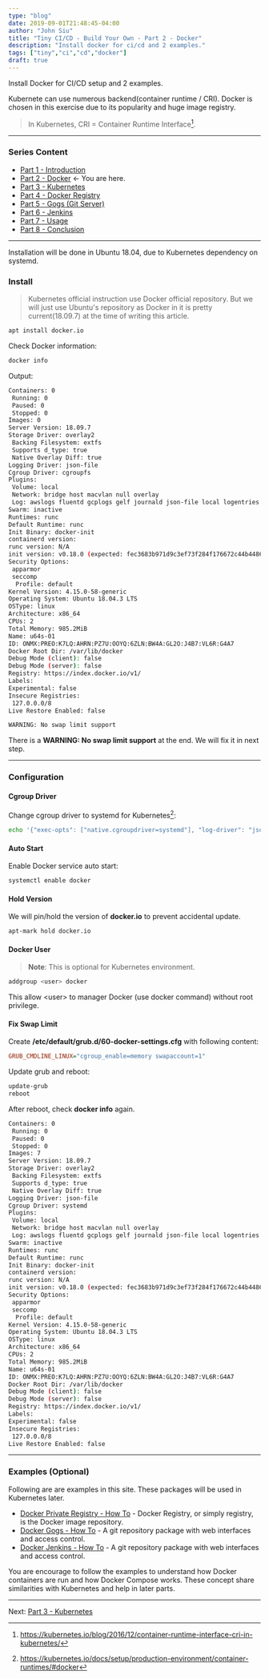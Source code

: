 ```yaml
---
type: "blog"
date: 2019-09-01T21:48:45-04:00
author: "John Siu"
title: "Tiny CI/CD - Build Your Own - Part 2 - Docker"
description: "Install docker for ci/cd and 2 examples."
tags: ["tiny","ci","cd","docker"]
draft: true
---
```

Install Docker for CI/CD setup and 2 examples.
<!--more-->

Kubernete can use numerous backend(container runtime / CRI). Docker is chosen in this exercise due to its popularity and huge image registry.

> In Kubernetes, CRI = Container Runtime Interface[^1].

---

### Series Content

- [Part 1 - Introduction](/blog/tiny-ci-cd-p1-intro/)
- [Part 2 - Docker](/blog/tiny-ci-cd-p2-docker/) <- You are here.
- [Part 3 - Kubernetes](/blog/tiny-ci-cd-p3-k8s/)
- [Part 4 - Docker Registry](/blog/tiny-ci-cd-p4-k8s-registry/)
- [Part 5 - Gogs (Git Server)](/blog/tiny-ci-cd-p5-k8s-gogs/)
- [Part 6 - Jenkins](/blog/tiny-ci-cd-p6-k8s-jenkins/)
- [Part 7 - Usage](/blog/tiny-ci-cd-p7-usage/)
- [Part 8 - Conclusion](/blog/tiny-ci-cd-p8-conclusion/)

---

Installation will be done in Ubuntu 18.04, due to Kubernetes dependency on systemd.

### Install

> Kubernetes official instruction use Docker official repository. But we will just use Ubuntu's repository as Docker in it is pretty current(18.09.7) at the time of writing this article.

```sh
apt install docker.io
```

Check Docker information:

```sh
docker info
```

Output:

```sh
Containers: 0
 Running: 0
 Paused: 0
 Stopped: 0
Images: 0
Server Version: 18.09.7
Storage Driver: overlay2
 Backing Filesystem: extfs
 Supports d_type: true
 Native Overlay Diff: true
Logging Driver: json-file
Cgroup Driver: cgroupfs
Plugins:
 Volume: local
 Network: bridge host macvlan null overlay
 Log: awslogs fluentd gcplogs gelf journald json-file local logentries splunk syslog
Swarm: inactive
Runtimes: runc
Default Runtime: runc
Init Binary: docker-init
containerd version:
runc version: N/A
init version: v0.18.0 (expected: fec3683b971d9c3ef73f284f176672c44b448662)
Security Options:
 apparmor
 seccomp
  Profile: default
Kernel Version: 4.15.0-58-generic
Operating System: Ubuntu 18.04.3 LTS
OSType: linux
Architecture: x86_64
CPUs: 2
Total Memory: 985.2MiB
Name: u64s-01
ID: ONMX:PREO:K7LQ:AHRN:PZ7U:OOYQ:6ZLN:BW4A:GL2O:J4B7:VL6R:G4A7
Docker Root Dir: /var/lib/docker
Debug Mode (client): false
Debug Mode (server): false
Registry: https://index.docker.io/v1/
Labels:
Experimental: false
Insecure Registries:
 127.0.0.0/8
Live Restore Enabled: false

WARNING: No swap limit support
```

There is a __WARNING: No swap limit support__ at the end. We will fix it in next step.

---

### Configuration

#### Cgroup Driver

Change cgroup driver to systemd for Kubernetes[^2]:

```sh
echo '{"exec-opts": ["native.cgroupdriver=systemd"], "log-driver": "json-file", "log-opts": { "max-size": "100m" }, "storage-driver": "overlay2"}' > /etc/docker/daemon.json
```

#### Auto Start

Enable Docker service auto start:

```sh
systemctl enable docker
```

#### Hold Version

We will pin/hold the version of __docker.io__ to prevent accidental update.

```sh
apt-mark hold docker.io
```

#### Docker User

> __Note__: This is optional for Kubernetes environment.

```sh
addgroup <user> docker
```

This allow \<user\> to manager Docker (use docker command) without root privilege.

#### Fix Swap Limit

Create __/etc/default/grub.d/60-docker-settings.cfg__ with following content:

```ini
GRUB_CMDLINE_LINUX="cgroup_enable=memory swapaccount=1"
```

Update grub and reboot:

```sh
update-grub
reboot
```

After reboot, check __docker info__ again.

```sh
Containers: 0
 Running: 0
 Paused: 0
 Stopped: 0
Images: 7
Server Version: 18.09.7
Storage Driver: overlay2
 Backing Filesystem: extfs
 Supports d_type: true
 Native Overlay Diff: true
Logging Driver: json-file
Cgroup Driver: systemd
Plugins:
 Volume: local
 Network: bridge host macvlan null overlay
 Log: awslogs fluentd gcplogs gelf journald json-file local logentries splunk syslog
Swarm: inactive
Runtimes: runc
Default Runtime: runc
Init Binary: docker-init
containerd version:
runc version: N/A
init version: v0.18.0 (expected: fec3683b971d9c3ef73f284f176672c44b448662)
Security Options:
 apparmor
 seccomp
  Profile: default
Kernel Version: 4.15.0-58-generic
Operating System: Ubuntu 18.04.3 LTS
OSType: linux
Architecture: x86_64
CPUs: 2
Total Memory: 985.2MiB
Name: u64s-01
ID: ONMX:PREO:K7LQ:AHRN:PZ7U:OOYQ:6ZLN:BW4A:GL2O:J4B7:VL6R:G4A7
Docker Root Dir: /var/lib/docker
Debug Mode (client): false
Debug Mode (server): false
Registry: https://index.docker.io/v1/
Labels:
Experimental: false
Insecure Registries:
 127.0.0.0/8
Live Restore Enabled: false
```

---

### Examples (Optional)

Following are are examples in this site. These packages will be used in Kubernetes later.

- [Docker Private Registry - How To](/blog/docker-registry/) - Docker Registry, or simply registry, is the Docker image repository.
- [Docker Gogs - How To](/blog/docker-gogs/) - A git repository package with web interfaces and access control.
- [Docker Jenkins - How To](/blog/docker-jenkins/) - A git repository package with web interfaces and access control.

You are encourage to follow the examples to understand how Docker containers are run and how Docker Compose works. These concept share similarities with Kubernetes and help in later parts.

---

Next: [Part 3 - Kubernetes](/blog/tiny-ci-cd-p3-k8s/)

[^1]: https://kubernetes.io/blog/2016/12/container-runtime-interface-cri-in-kubernetes/
[^2]: https://kubernetes.io/docs/setup/production-environment/container-runtimes/#docker
